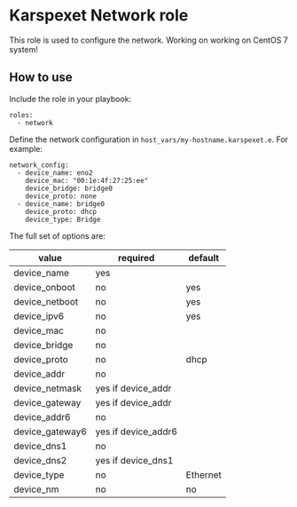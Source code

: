 # Karspexet Network role
This role is used to configure the network. Working on  working on  CentOS 7 system!


## How to use
Include the role in your playbook:
```
roles:
  - network
```
Define the network configuration in `host_vars/my-hostname.karspexet.e`. For example:
```
network_config:
  - device_name: eno2
    device_mac: "00:1e:4f:27:25:ee"
    device_bridge: bridge0
    device_proto: none
  - device_name: bridge0
    device_proto: dhcp
    device_type: Bridge
```

The full set of options are:

| value          | required           | default  |
|----------------|--------------------|----------|
| device_name    | yes                |          |
| device_onboot  | no                 | yes      |
| device_netboot | no                 | yes      |
| device_ipv6    | no                 | yes      |
| device_mac     | no                 |          |
| device_bridge  | no                 |          |
| device_proto   | no                 | dhcp     |
| device_addr    | no                 |          |
| device_netmask | yes if device_addr |          |
| device_gateway | yes if device_addr |          |
| device_addr6   | no                 |          |
| device_gateway6| yes if device_addr6|          |
| device_dns1    | no                 |          |
| device_dns2    | yes if device_dns1 |          |
| device_type    | no                 | Ethernet |
| device_nm      | no                 | no       |
